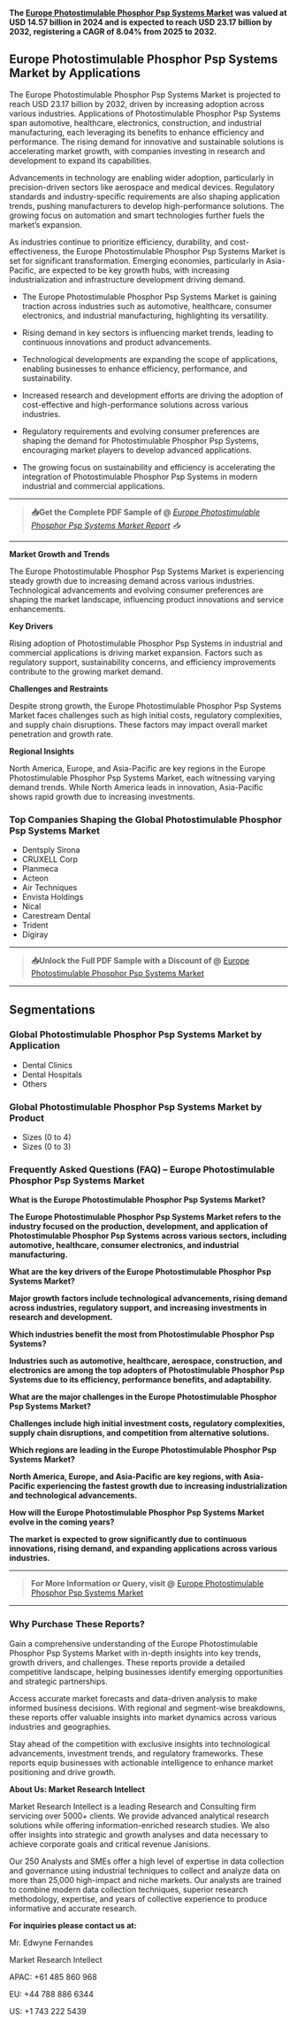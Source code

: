 <p><strong>The <a href="https://www.marketresearchintellect.com/download-sample/?rid=267202&amp;utm_source=Pulse-April-Europe&amp;utm_medium=852">Europe Photostimulable Phosphor Psp Systems Market</a> was valued at USD 14.57 billion in 2024 and is expected to reach USD 23.17 billion by 2032, registering a CAGR of 8.04% from 2025 to 2032.</strong></p><h2>Europe Photostimulable Phosphor Psp Systems Market by Applications&nbsp;</h2><p><p>The Europe Photostimulable Phosphor Psp Systems Market is projected to reach USD 23.17 billion by 2032, driven by increasing adoption across various industries. Applications of Photostimulable Phosphor Psp Systems span automotive, healthcare, electronics, construction, and industrial manufacturing, each leveraging its benefits to enhance efficiency and performance. The rising demand for innovative and sustainable solutions is accelerating market growth, with companies investing in research and development to expand its capabilities.</p><p>Advancements in technology are enabling wider adoption, particularly in precision-driven sectors like aerospace and medical devices. Regulatory standards and industry-specific requirements are also shaping application trends, pushing manufacturers to develop high-performance solutions. The growing focus on automation and smart technologies further fuels the market&rsquo;s expansion.</p><p>As industries continue to prioritize efficiency, durability, and cost-effectiveness, the Europe Photostimulable Phosphor Psp Systems Market is set for significant transformation. Emerging economies, particularly in Asia-Pacific, are expected to be key growth hubs, with increasing industrialization and infrastructure development driving demand.</p></p><ul><li><p>The Europe Photostimulable Phosphor Psp Systems Market is gaining traction across industries such as automotive, healthcare, consumer electronics, and industrial manufacturing, highlighting its versatility.</p></li><li><p>Rising demand in key sectors is influencing market trends, leading to continuous innovations and product advancements.</p></li><li><p>Technological developments are expanding the scope of applications, enabling businesses to enhance efficiency, performance, and sustainability.</p></li><li><p>Increased research and development efforts are driving the adoption of cost-effective and high-performance solutions across various industries.</p></li><li><p>Regulatory requirements and evolving consumer preferences are shaping the demand for Photostimulable Phosphor Psp Systems, encouraging market players to develop advanced applications.</p></li><li><p>The growing focus on sustainability and efficiency is accelerating the integration of Photostimulable Phosphor Psp Systems in modern industrial and commercial applications.</p></li></ul><hr /><blockquote><p><strong><span class="font-[700]">📥Get the Complete PDF Sample of @ </span></strong><em><span class="font-[700]"><a href="https://www.marketresearchintellect.com/download-sample/?rid=267202&amp;utm_source=Pulse-April-Europe&amp;utm_medium=852" target="_blank" data-tracking-control-name="article-ssr-frontend-pulse_little-text-block" data-tracking-will-navigate="" data-test-link="">Europe Photostimulable Phosphor Psp Systems Market Report</a>&nbsp;📥</span></em></p></blockquote><hr /><p class="" data-start="77" data-end="360"><strong data-start="77" data-end="105">Market Growth and Trends</strong></p><p class="" data-start="77" data-end="360">The Europe Photostimulable Phosphor Psp Systems Market is experiencing steady growth due to increasing demand across various industries. Technological advancements and evolving consumer preferences are shaping the market landscape, influencing product innovations and service enhancements.</p><p class="" data-start="362" data-end="606"><strong data-start="362" data-end="377">Key Drivers</strong></p><p class="" data-start="362" data-end="606">Rising adoption of Photostimulable Phosphor Psp Systems in industrial and commercial applications is driving market expansion. Factors such as regulatory support, sustainability concerns, and efficiency improvements contribute to the growing market demand.</p><p class="" data-start="608" data-end="849"><strong data-start="608" data-end="637">Challenges and Restraints</strong></p><p class="" data-start="608" data-end="849">Despite strong growth, the Europe Photostimulable Phosphor Psp Systems Market faces challenges such as high initial costs, regulatory complexities, and supply chain disruptions. These factors may impact overall market penetration and growth rate.</p><p class="" data-start="851" data-end="1095"><strong data-start="851" data-end="872">Regional Insights</strong></p><p class="" data-start="851" data-end="1095">North America, Europe, and Asia-Pacific are key regions in the Europe Photostimulable Phosphor Psp Systems Market, each witnessing varying demand trends. While North America leads in innovation, Asia-Pacific shows rapid growth due to increasing investments.</p><p><h3>Top Companies Shaping the Global Photostimulable Phosphor Psp Systems Market </h3><ul><li>Dentsply Sirona</li><li>CRUXELL Corp</li><li>Planmeca</li><li>Acteon</li><li>Air Techniques</li><li>Envista Holdings</li><li>Nical</li><li>Carestream Dental</li><li>Trident</li><li>Digiray</li></ul></p><hr /><blockquote><p><strong>📥Unlock the Full PDF Sample with a Discount of @</strong> <a href="https://www.marketresearchintellect.com/ask-for-discount/?rid=267202&amp;utm_source=Pulse-April-Europe&amp;utm_medium=852">Europe Photostimulable Phosphor Psp Systems Market</a></p></blockquote><hr /><p><h2>Segmentations</h2><h3>Global Photostimulable Phosphor Psp Systems Market by Application</h3><ul><li>Dental Clinics</li><li>Dental Hospitals</li><li>Others</li></ul><h3>Global Photostimulable Phosphor Psp Systems Market by Product</h3><ul><li>Sizes (0 to 4)</li><li>Sizes (0 to 3)</li></ul></p><h3><strong>Frequently Asked Questions (FAQ) &ndash; Europe Photostimulable Phosphor Psp Systems Market</strong></h3><p><strong>What is the Europe Photostimulable Phosphor Psp Systems Market?</strong></p><p><strong>The Europe Photostimulable Phosphor Psp Systems Market refers to the industry focused on the production, development, and application of Photostimulable Phosphor Psp Systems across various sectors, including automotive, healthcare, consumer electronics, and industrial manufacturing.</strong></p><p><strong>What are the key drivers of the Europe Photostimulable Phosphor Psp Systems Market?</strong></p><p><strong>Major growth factors include technological advancements, rising demand across industries, regulatory support, and increasing investments in research and development.</strong></p><p><strong>Which industries benefit the most from Photostimulable Phosphor Psp Systems?</strong></p><p><strong>Industries such as automotive, healthcare, aerospace, construction, and electronics are among the top adopters of Photostimulable Phosphor Psp Systems due to its efficiency, performance benefits, and adaptability.</strong></p><p><strong>What are the major challenges in the Europe Photostimulable Phosphor Psp Systems Market?</strong></p><p><strong>Challenges include high initial investment costs, regulatory complexities, supply chain disruptions, and competition from alternative solutions.</strong></p><p><strong>Which regions are leading in the Europe Photostimulable Phosphor Psp Systems Market?</strong></p><p><strong>North America, Europe, and Asia-Pacific are key regions, with Asia-Pacific experiencing the fastest growth due to increasing industrialization and technological advancements.</strong></p><p><strong>How will the Europe Photostimulable Phosphor Psp Systems Market evolve in the coming years?</strong></p><p><strong>The market is expected to grow significantly due to continuous innovations, rising demand, and expanding applications across various industries.</strong></p><hr /><blockquote><p><span class="font-[700]"><strong>For More Information or Query, visit&nbsp;@</strong>&nbsp;</span><span class="font-[700]"><a href="https://www.marketresearchintellect.com/product/global-photostimulable-phosphor-psp-systems-market-size-and-forecast/?utm_source=Linkedin&utm_medium=852" target="_blank" data-tracking-control-name="article-ssr-frontend-pulse_little-text-block" data-tracking-will-navigate="" data-test-link="">Europe Photostimulable Phosphor Psp Systems Market</a></span></p></blockquote><hr /><h3><strong data-start="0" data-end="31">Why Purchase These Reports?</strong></h3><p class="" data-start="35" data-end="297">Gain a comprehensive understanding of the Europe Photostimulable Phosphor Psp Systems Market with in-depth insights into key trends, growth drivers, and challenges. These reports provide a detailed competitive landscape, helping businesses identify emerging opportunities and strategic partnerships.</p><p class="" data-start="299" data-end="540">Access accurate market forecasts and data-driven analysis to make informed business decisions. With regional and segment-wise breakdowns, these reports offer valuable insights into market dynamics across various industries and geographies.</p><p class="" data-start="542" data-end="784">Stay ahead of the competition with exclusive insights into technological advancements, investment trends, and regulatory frameworks. These reports equip businesses with actionable intelligence to enhance market positioning and drive growth.</p><p><strong><span class="font-[700]">About Us: Market Research Intellect</span></strong></p><p><span class="">Market Research Intellect is a leading Research and Consulting firm servicing over 5000+ clients. We provide advanced analytical research solutions while offering information-enriched research studies.&nbsp;</span>We also offer insights into strategic and growth analyses and data necessary to achieve corporate goals and critical revenue Janisions.</p><p><span class="">Our 250 Analysts and SMEs offer a high level of expertise in data collection and governance using industrial techniques to collect and analyze data on more than 25,000 high-impact and niche markets. Our analysts are trained to combine modern data collection techniques, superior research methodology, expertise, and years of collective experience to produce informative and accurate research.</span></p><p><strong>For inquiries please contact us at:</strong></p><p>Mr. Edwyne Fernandes</p><p>Market Research Intellect</p><p>APAC: +61 485 860 968</p><p>EU: +44 788 886 6344</p><p>US: +1 743 222 5439</p>